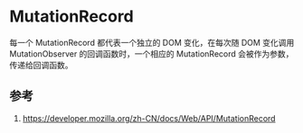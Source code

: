 # MutationRecord

每一个 MutationRecord 都代表一个独立的 DOM 变化，在每次随 DOM 变化调用 MutationObserver 的回调函数时，一个相应的 MutationRecord 会被作为参数，传递给回调函数。

## 参考

1. https://developer.mozilla.org/zh-CN/docs/Web/API/MutationRecord